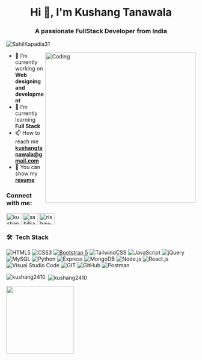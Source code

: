 <h1 align="center">Hi 👋, I'm Kushang Tanawala</h1>
<h3 align="center">A passionate FullStack Developer from India</h3>
 <p align="left"> <img src="https://komarev.com/ghpvc/?username=kushang2410&label=Profile%20views&color=0e75b6&style=flat" alt="SahilKapadia31" /> </p>
   
<img src="https://user-images.githubusercontent.com/74038190/212748842-9fcbad5b-6173-4175-8a61-521f3dbb7514.gif" align="right" alt="Coding" width="400">


- 🔭 I’m currently working on **Web designing and development**
- 🌱 I’m currently learning **Full Stack**
- 📫 How to reach me **kushangtanawala@gmail.com**
- 📑 You can show my [**resume**](https://drive.google.com/file/d/1MjLUgcLPASVji9l79fkYQ9qo4HNjuMTE/view?usp=sharing)

<h3 align="left">Connect with me:</h3>
<p align="left">
<a href="https://wa.me/9023918382" target="blank"><img align="center" src="https://raw.githubusercontent.com/rahuldkjain/github-profile-readme-generator/master/src/images/icons/Social/whatsapp.svg" alt="kushang2410" height="30" width="40" /></a>
<a href="https://instagram.com/kushang._2410" target="blank"><img align="center" src="https://raw.githubusercontent.com/rahuldkjain/github-profile-readme-generator/master/src/images/icons/Social/instagram.svg" alt="sahilkapadia" height="30" width="40" /></a>
<a href="https://www.linkedin.com/in/kushang-tanawala-498164283/" target="blank"><img align="center" src="https://raw.githubusercontent.com/rahuldkjain/github-profile-readme-generator/master/src/images/icons/Social/linked-in-alt.svg" alt="rishav-chanda-b89a791b3" height="30" width="40" /></a>
</p>

### 🛠 &nbsp;Tech Stack


![HTML5](https://img.shields.io/badge/html5-%23E34F26.svg?style=for-the-badge&logo=html5&logoColor=white)
![CSS3](https://img.shields.io/badge/css3-%231572B6.svg?style=for-the-badge&logo=css3&logoColor=white)
[![Bootstrap 5](https://img.shields.io/badge/Bootstrap_5-7952B3.svg?style=for-the-badge&logo=bootstrap&logoColor=white)](https://getbootstrap.com/docs/5.0/)
![TailwindCSS](https://img.shields.io/badge/tailwindcss-%2338B2AC.svg?style=for-the-badge&logo=tailwind-css&logoColor=white)
![JavaScript](https://img.shields.io/badge/javascript-%23323330.svg?style=for-the-badge&logo=javascript&logoColor=%23F7DF1E)
![jQuery](https://img.shields.io/badge/jquery-%230769AD.svg?style=for-the-badge&logo=jquery&logoColor=white)
![MySQL](https://img.shields.io/badge/MySQL-4479A1?logo=mysql&logoColor=white&style=for-the-badge)
![Python](https://img.shields.io/badge/Python-3776AB?logo=python&logoColor=white&style=for-the-badge)
![Express](https://img.shields.io/badge/Express-000000?logo=express&logoColor=white&style=for-the-badge)
![MongoDB](https://img.shields.io/badge/MongoDB-47A248?logo=mongodb&logoColor=white&style=for-the-badge)
![Node.js](https://img.shields.io/badge/Node.js-339933?logo=nodedotjs&logoColor=white&style=for-the-badge)
![React.js](https://img.shields.io/badge/React.js-61DAFB?style=for-the-badge&logo=react&logoColor=white)
![Visual Studio Code](https://img.shields.io/badge/Visual%20Studio%20Code-0078d7.svg?style=for-the-badge&logo=visual-studio-code&logoColor=white)
![GIT](https://img.shields.io/badge/Git-fc6d26?style=for-the-badge&logo=git&logoColor=white)
![GitHub](https://img.shields.io/badge/GitHub-%23121011.svg?style=for-the-badge&logo=github&logoColor=white)
![Postman](https://img.shields.io/badge/Postman-FF6C37?logo=postman&logoColor=black&style=for-the-badge)

<p><img align="left" src="https://github-readme-stats.vercel.app/api/top-langs?username=kushang2410&show_icons=true&locale=en&layout=compact&theme=tokyonight" alt="kushang2410" /></p>

<p>&nbsp;<img align="center" src="https://github-readme-stats.vercel.app/api?username=kushang2410&show_icons=true&locale=en&theme=tokyonight" alt="kushang2410" /></p>

<a href="https://github.com/kushang2410">
  <img height=180em src="https://github-readme-streak-stats.herokuapp.com/?user=kushang2410&layout=compact&langs_count=8&theme=tokyonight" />
</a> 
